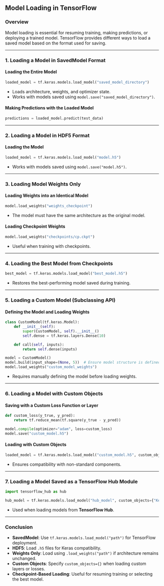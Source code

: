 ## **Model Loading in TensorFlow**  

### **Overview**  
Model loading is essential for resuming training, making predictions, or deploying a trained model. TensorFlow provides different ways to load a saved model based on the format used for saving.  

---

### **1. Loading a Model in SavedModel Format**  

#### **Loading the Entire Model**  
```python
loaded_model = tf.keras.models.load_model("saved_model_directory")
```
- Loads architecture, weights, and optimizer state.  
- Works with models saved using `model.save("saved_model_directory")`.  

#### **Making Predictions with the Loaded Model**  
```python
predictions = loaded_model.predict(test_data)
```

---

### **2. Loading a Model in HDF5 Format**  

#### **Loading the Model**  
```python
loaded_model = tf.keras.models.load_model("model.h5")
```
- Works with models saved using `model.save("model.h5")`.  

---

### **3. Loading Model Weights Only**  

#### **Loading Weights into an Identical Model**  
```python
model.load_weights("weights_checkpoint")
```
- The model must have the same architecture as the original model.  

#### **Loading Checkpoint Weights**  
```python
model.load_weights("checkpoints/cp.ckpt")
```
- Useful when training with checkpoints.  

---

### **4. Loading the Best Model from Checkpoints**  

```python
best_model = tf.keras.models.load_model("best_model.h5")
```
- Restores the best-performing model saved during training.  

---

### **5. Loading a Custom Model (Subclassing API)**  

#### **Defining the Model and Loading Weights**  
```python
class CustomModel(tf.keras.Model):
    def __init__(self):
        super(CustomModel, self).__init__()
        self.dense = tf.keras.layers.Dense(10)

    def call(self, inputs):
        return self.dense(inputs)

model = CustomModel()
model.build(input_shape=(None, 5))  # Ensure model structure is defined
model.load_weights("custom_model_weights")
```
- Requires manually defining the model before loading weights.  

---

### **6. Loading a Model with Custom Objects**  

#### **Saving with a Custom Loss Function or Layer**  
```python
def custom_loss(y_true, y_pred):
    return tf.reduce_mean(tf.square(y_true - y_pred))

model.compile(optimizer="adam", loss=custom_loss)
model.save("custom_model.h5")
```

#### **Loading with Custom Objects**  
```python
loaded_model = tf.keras.models.load_model("custom_model.h5", custom_objects={"custom_loss": custom_loss})
```
- Ensures compatibility with non-standard components.  

---

### **7. Loading a Model Saved as a TensorFlow Hub Module**  

```python
import tensorflow_hub as hub

hub_model = tf.keras.models.load_model("hub_model", custom_objects={"KerasLayer": hub.KerasLayer})
```
- Used when loading models from **TensorFlow Hub**.  

---

### **Conclusion**  
- **SavedModel**: Use `tf.keras.models.load_model("path")` for TensorFlow deployment.  
- **HDF5**: Load `.h5` files for Keras compatibility.  
- **Weights Only**: Load using `.load_weights("path")` if architecture remains unchanged.  
- **Custom Objects**: Specify `custom_objects={}` when loading custom layers or losses.  
- **Checkpoint-Based Loading**: Useful for resuming training or selecting the best model.